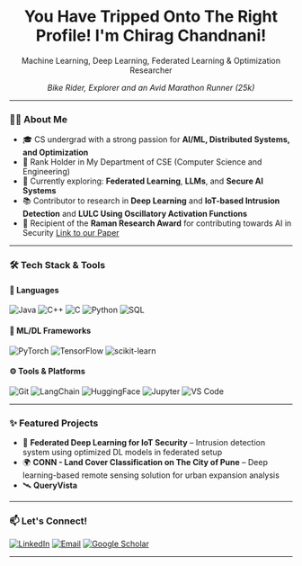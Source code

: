 <h1 align="center">You Have Tripped Onto The Right Profile! I'm Chirag Chandnani!</h1>
<p align="center">
   Machine Learning, Deep Learning, Federated Learning & Optimization Researcher
</p>
<p align="center", style="italics">
   <i> Bike Rider, Explorer and an Avid Marathon Runner (25k) </i>
</p>

---

### 👨‍💻 About Me

- 🎓 CS undergrad with a strong passion for **AI/ML, Distributed Systems, and Optimization**
- 🏅 Rank Holder in My Department of CSE (Computer Science and Engineering)
- 🧠 Currently exploring: **Federated Learning**, **LLMs**, and **Secure AI Systems**
- 📚 Contributor to research in **Deep Learning** and **IoT-based Intrusion Detection** and **LULC Using Oscillatory Activation Functions**
- 🏅 Recipient of the **Raman Research Award** for contributing towards AI in Security [Link to our Paper](https://ieeexplore.ieee.org/document/10857281)

---

### 🛠️ Tech Stack & Tools

#### 🚀 Languages
![Java](https://img.shields.io/badge/-Java-007396?style=for-the-badge&logo=java&logoColor=white)
![C++](https://img.shields.io/badge/-C++-00599C?style=for-the-badge&logo=c%2b%2b&logoColor=white)
![C](https://img.shields.io/badge/-C-555555?style=for-the-badge&logo=c&logoColor=white)
![Python](https://img.shields.io/badge/-Python-3776AB?style=for-the-badge&logo=python&logoColor=white)
![SQL](https://img.shields.io/badge/-SQL-4479A1?style=for-the-badge&logo=mysql&logoColor=white)

#### 🧠 ML/DL Frameworks
![PyTorch](https://img.shields.io/badge/-PyTorch-EE4C2C?style=flat&logo=pytorch&logoColor=white)
![TensorFlow](https://img.shields.io/badge/-TensorFlow-FF6F00?style=flat&logo=tensorflow&logoColor=white)
![scikit-learn](https://img.shields.io/badge/-scikit--learn-F7931E?style=flat&logo=scikit-learn&logoColor=white)

#### ⚙️ Tools & Platforms
![Git](https://img.shields.io/badge/-Git-F05032?style=flat&logo=git&logoColor=white)
![LangChain](https://img.shields.io/badge/langchain-1C3C3C?style=for-the-badge&logo=langchain&logoColor=white)
![HuggingFace](https://img.shields.io/badge/-HuggingFace-FFD21F?style=flat&logo=huggingface&logoColor=black)
![Jupyter](https://img.shields.io/badge/-Jupyter-F37626?style=flat&logo=jupyter&logoColor=white)
![VS Code](https://img.shields.io/badge/-VS%20Code-007ACC?style=flat&logo=visual-studio-code&logoColor=white)


---

### ✨ Featured Projects
- 🔐 **Federated Deep Learning for IoT Security** – Intrusion detection system using optimized DL models in federated setup
- 🌍 **CONN - Land Cover Classification on The City of Pune** – Deep learning-based remote sensing solution for urban expansion analysis
- 🛰️ **QueryVista**

---

### 📫 Let's Connect!

[![LinkedIn](https://img.shields.io/badge/-LinkedIn-0077B5?style=flat&logo=linkedin&logoColor=white)](https://www.linkedin.com/in/chirag-chandnani-0b41121a4/)
[![Email](https://img.shields.io/badge/-Email-D14836?style=flat&logo=gmail&logoColor=white)](mailto:chandnanichirag101@gmail.com)
[![Google Scholar](https://img.shields.io/badge/-Google%20Scholar-4285F4?style=flat&logo=google-scholar&logoColor=white)](https://scholar.google.co.in/citations?user=0aSe_jAAAAAJ&hl=en)

---

